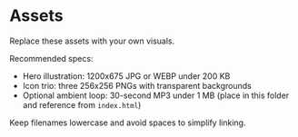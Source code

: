 # Assets

Replace these assets with your own visuals.

Recommended specs:

- Hero illustration: 1200x675 JPG or WEBP under 200 KB
- Icon trio: three 256x256 PNGs with transparent backgrounds
- Optional ambient loop: 30-second MP3 under 1 MB (place in this folder and reference from `index.html`)

Keep filenames lowercase and avoid spaces to simplify linking.
